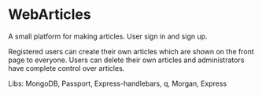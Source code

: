 # WebArticles
A small platform for making articles. User sign in and sign up. 

Registered users can create their own articles which are shown on the front page to everyone.
Users can delete their own articles and administrators have complete control over articles.

Libs:
MongoDB,
Passport,
Express-handlebars,
q,
Morgan,
Express
